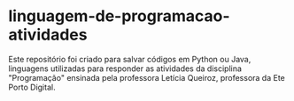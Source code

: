 # linguagem-de-programacao-atividades
Este repositório foi criado para salvar códigos em Python ou Java, linguagens utilizadas para responder as atividades da disciplina "Programação"  ensinada pela professora Letícia Queiroz, professora da Ete Porto Digital.
